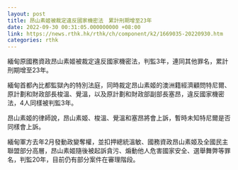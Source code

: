 ```yaml
---
layout: post
title: 昂山素姬被裁定違反國家機密法　累計刑期增至23年
date: 2022-09-30 00:31:05.000000000 +08:00
link: https://news.rthk.hk/rthk/ch/component/k2/1669035-20220930.htm
categories: rthk
---
```


緬甸原國務資政昂山素姬被裁定違反國家機密法，判監3年，連同其他罪名，累計刑期增至23年。

緬甸首都內比都監獄內的特別法庭，同時裁定昂山素姬的澳洲籍經濟顧問特尼爾、原計劃和財政部長梭溫、覺溫，以及原計劃和財政部副部長塞昂，違反國家機密法，4人同樣被判監3年。

昂山素姬的律師說，昂山素姬、梭溫、覺溫和塞昂將會上訴，暫時未知特尼爾是否同樣會上訴。

緬甸軍方去年2月發動政變奪權，並扣押總統溫敏、國務資政昂山素姬及全國民主聯盟部分高層，昂山素姬隨後被起訴貪污、煽動他人危害國家安全、選舉舞弊等罪名，判監20年，目前仍有部分案件在審理階段。
